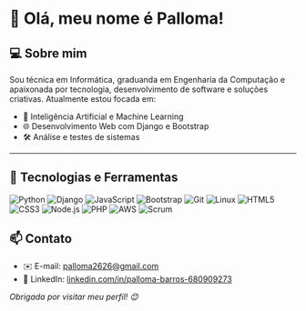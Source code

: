 # 👋 Olá, meu nome é Palloma!

## 💻 Sobre mim

Sou técnica em Informática, graduanda em Engenharia da Computação e apaixonada por tecnologia, desenvolvimento de software e soluções criativas. Atualmente estou focada em:

- 🧠 Inteligência Artificial e Machine Learning
- 🌐 Desenvolvimento Web com Django e Bootstrap
- 🛠️ Análise e testes de sistemas

---

## 📌 Tecnologias e Ferramentas

![Python](https://img.shields.io/badge/-Python-3776AB?style=flat-square&logo=python&logoColor=white)
![Django](https://img.shields.io/badge/-Django-092E20?style=flat-square&logo=django&logoColor=white)
![JavaScript](https://img.shields.io/badge/-JavaScript-F7DF1E?style=flat-square&logo=javascript&logoColor=black)
![Bootstrap](https://img.shields.io/badge/-Bootstrap-563D7C?style=flat-square&logo=bootstrap&logoColor=white)
![Git](https://img.shields.io/badge/-Git-F05032?style=flat-square&logo=git&logoColor=white)
![Linux](https://img.shields.io/badge/-Linux-FCC624?style=flat-square&logo=linux&logoColor=black)
![HTML5](https://img.shields.io/badge/-HTML5-E34F26?style=flat-square&logo=html5&logoColor=white)
![CSS3](https://img.shields.io/badge/-CSS3-1572B6?style=flat-square&logo=css3&logoColor=white)
![Node.js](https://img.shields.io/badge/-Node.js-339933?style=flat-square&logo=node.js&logoColor=white)
![PHP](https://img.shields.io/badge/-PHP-777BB4?style=flat-square&logo=php&logoColor=white)
![AWS](https://img.shields.io/badge/-AWS-232F3E?style=flat-square&logo=amazon-aws&logoColor=white)
![Scrum](https://img.shields.io/badge/-Scrum-6DB33F?style=flat-square&logo=scrumalliance&logoColor=white)



## 📫 Contato

- ✉️ E-mail: [palloma2626@gmail.com](mailto:palloma2626@gmail.com)
- 💼 LinkedIn: [linkedin.com/in/palloma-barros-680909273](https://www.linkedin.com/in/palloma-barros-680909273/)

*Obrigada por visitar meu perfil! 😊*
